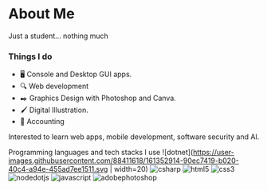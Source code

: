 # About Me  
Just a student... nothing much

### Things I do 
- :desktop_computer: Console and Desktop GUI apps.
- :mag: Web development
- :black_nib: Graphics Design with Photoshop and Canva.
- :paintbrush: Digital Illustration.
- :ledger: Accounting

Interested to learn web apps, mobile development, software security and AI.

Programming languages and tech stacks I use
![dotnet](https://user-images.githubusercontent.com/88411618/161352914-90ec7419-b020-40c4-a94e-455ad7ee1511.svg | width=20) 
![csharp](https://user-images.githubusercontent.com/88411618/161352959-51c0736d-fe7f-4a78-9b4f-c6bd7ab8ed91.svg) 
![html5](https://user-images.githubusercontent.com/88411618/161352967-49b73334-5487-4f47-9bd8-c86f724aea11.svg) 
![css3](https://user-images.githubusercontent.com/88411618/161352976-c0d3247e-fe53-455b-8b60-f21d126f66a2.svg) 
![nodedotjs](https://user-images.githubusercontent.com/88411618/161352980-3aba0b47-03ea-4361-b670-737c84e69f94.svg) 
![javascript](https://user-images.githubusercontent.com/88411618/161352984-69bc4d8c-8963-4981-9d1a-5b4561e4d1a5.svg) 
![adobephotoshop](https://user-images.githubusercontent.com/88411618/161352989-e7dfe08f-fe4a-48ed-ad5f-9c6609751bba.svg) 
